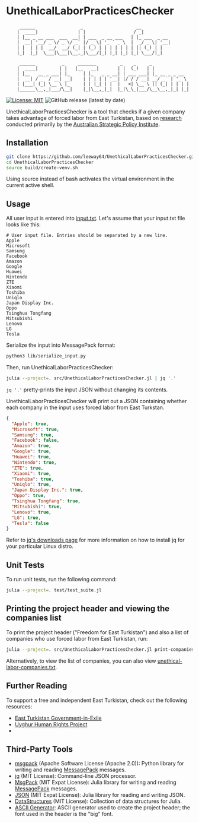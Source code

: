 # UnethicalLaborPracticesChecker


```text
     ______                 _                    __           
    |  ____|               | |                  / _|          
    | |__ _ __ ___  ___  __| | ___  _ __ ___   | |_ ___  _ __ 
    |  __| '__/ _ \/ _ \/ _` |/ _ \| '_ ` _ \  |  _/ _ \| '__|
    | |  | | |  __/  __/ (_| | (_) | | | | | | | || (_) | |   
    |_|  |_|  \___|\___|\__,_|\___/|_| |_| |_| |_| \___/|_|  
    
     ______          _     _______         _    _     _              
    |  ____|        | |   |__   __|       | |  (_)   | |             
    | |__   __ _ ___| |_     | |_   _ _ __| | ___ ___| |_ __ _ _ __  
    |  __| / _` / __| __|    | | | | | '__| |/ / / __| __/ _` | '_ \ 
    | |___| (_| \__ \ |_     | | |_| | |  |   <| \__ \ || (_| | | | |
    |______\__,_|___/\__|    |_|\__,_|_|  |_|\_\_|___/\__\__,_|_| |_|
```


[![License: MIT](https://img.shields.io/badge/License-MIT-yellow.svg)](https://opensource.org/licenses/MIT)
![GitHub release (latest by date)](https://img.shields.io/github/v/release/leeway64/UnethicalLaborPracticesChecker)

UnethicalLaborPracticesChecker is a tool that checks if a given company takes advantage of forced
labor from East Turkistan, based on [research](https://www.aspi.org.au/report/uyghurs-sale)
conducted primarily by the [Australian Strategic Policy Institute](https://www.aspi.org.au/).


## Installation

```bash
git clone https://github.com/leeway64/UnethicalLaborPracticesChecker.git
cd UnethicalLaborPracticesChecker
source build/create-venv.sh
```

Using source instead of bash activates the virtual environment in the current active shell. 


## Usage

All user input is entered into [input.txt](include/input.txt). Let's assume that your input.txt file looks like this:

```text
# User input file. Entries should be separated by a new line.
Apple
Microsoft
Samsung
Facebook
Amazon
Google
Huawei
Nintendo
ZTE
Xiaomi
Toshiba
Uniqlo
Japan Display Inc.
Oppo
Tsinghua Tongfang
Mitsubishi
Lenovo
LG
Tesla
```

Serialize the input into MessagePack format:

```bash
python3 lib/serialize_input.py
```

Then, run UnethicalLaborPracticesChecker:

```bash
julia --project=. src/UnethicalLaborPracticesChecker.jl | jq '.'
```

`jq '.'` pretty-prints the input JSON without changing its contents.

UnethicalLaborPracticesChecker will print out a JSON containing whether each company in the
input uses forced labor from East Turkstan.

```json
{
  "Apple": true,
  "Microsoft": true,
  "Samsung": true,
  "Facebook": false,
  "Amazon": true,
  "Google": true,
  "Huawei": true,
  "Nintendo": true,
  "ZTE": true,
  "Xiaomi": true,
  "Toshiba": true,
  "Uniqlo": true,
  "Japan Display Inc.": true,
  "Oppo": true,
  "Tsinghua Tongfang": true,
  "Mitsubishi": true,
  "Lenovo": true,
  "LG": true,
  "Tesla": false
}
```

Refer to [jq's downloads page](https://stedolan.github.io/jq/download/) for more information on how
to install jq for your particular Linux distro.


## Unit Tests

To run unit tests, run the following command:
```bash
julia --project=. test/test_suite.jl
```


## Printing the project header and viewing the companies list

To print the project header ("Freedom for East Turkistan") and also a list of companies who use
forced labor from East Turkistan, run:

```bash
julia --project=. src/UnethicalLaborPracticesChecker.jl print-companies
```

Alternatively, to view the list of companies, you can also view
[unethical-labor-companies.txt](doc/unethical-labor-companies-list.txt).


## Further Reading

To support a free and independent East Turkistan, check out the following resources:

- [East Turkistan Government-in-Exile](https://east-turkistan.net/)
- [Uyghur Human Rights Project](https://uhrp.org/)
- 


## Third-Party Tools

- [msgpack](https://pypi.org/project/msgpack/) (Apache Software License (Apache 2.0)): Python
library for writing and reading [MessagePack](https://msgpack.org/) messages.
- [jq](https://stedolan.github.io/jq/) (MIT License): Command-line JSON processor.
- [MsgPack](https://github.com/JuliaIO/MsgPack.jl) (MIT Expat License): Julia library for writing
and reading  [MessagePack](https://msgpack.org/) messages.
- [JSON](https://github.com/JuliaIO/JSON.jl) (MIT Expat License): Julia library for reading and
writing JSON.
- [DataStructures](https://github.com/JuliaCollections/DataStructures.jl) (MIT License):
Collection of data structures for Julia.
- [ASCII Generator](http://www.network-science.de/ascii/): ASCII generator used to create the
project header; the font used in the header is the "big" font.
